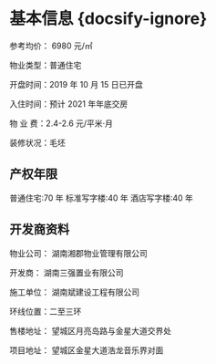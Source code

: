 # 基本信息 {docsify-ignore}

参考均价： 6980 元/㎡

物业类型：普通住宅

开盘时间：2019 年 10 月 15 日已开盘

入住时间：预计 2021 年年底交房

物 业 费：2.4-2.6 元/平米·月

装修状况：毛坯

## 产权年限

普通住宅:70 年
标准写字楼:40 年
酒店写字楼:40 年

## 开发商资料

物业公司： 湖南湘郡物业管理有限公司

开发商： 湖南三强置业有限公司

施工单位： 湖南斌建设工程有限公司

环线位置：二至三环

售楼地址： 望城区月亮岛路与金星大道交界处

项目地址： 望城区金星大道浩龙音乐界对面
